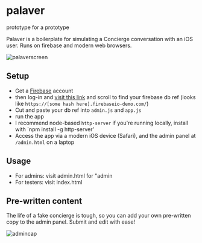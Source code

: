 # palaver
prototype for a prototype

Palaver is a boilerplate for simulating a Concierge conversation with an iOS user. Runs on firebase and modern web browsers. 

![palaverscreen](https://cloud.githubusercontent.com/assets/8388/15311032/9495cb6a-1bc4-11e6-9822-70c73af24c2b.png)

## Setup

* Get a [Firebase](https://www.firebase.com/) account
 * then log-in and [visit this link](https://www.firebase.com/tutorial/#example/chat) and scroll to find your firebase db ref (looks like `https://[some hash here].firebaseio-demo.com/`)
* Cut and paste your db ref into `admin.js` and `app.js`
* run the app 
 * I recommend node-based `http-server` if you're running locally, install with `npm install -g http-server'
* Access the app via a modern iOS device (Safari), and the admin panel at `/admin.html` on a laptop

## Usage

* For admins: visit admin.html for "admin
* For testers: visit index.html

## Pre-written content 

The life of a fake concierge is tough, so you can add your own pre-written copy to the admin panel. Submit and edit with ease!

![admincap](https://cloud.githubusercontent.com/assets/8388/15311018/6dd57912-1bc4-11e6-8109-e08c7a303d3d.gif)



